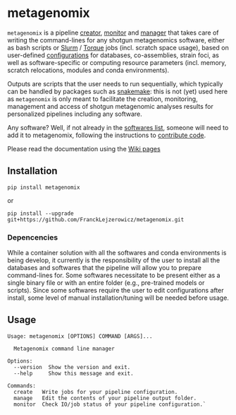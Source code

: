 # metagenomix

`metagenomix` is a pipeline
[creator](https://github.com/FranckLejzerowicz/metagenomix/blob/main/metagenomix/doc/creating.md),
[monitor](https://github.com/FranckLejzerowicz/metagenomix/blob/main/metagenomix/doc/monitoring.md)
and 
[manager](https://github.com/FranckLejzerowicz/metagenomix/blob/main/metagenomix/doc/managing.md)
that takes care of writing the command-lines for any shotgun metagenomics 
software, either as bash scripts or
[Slurm](https://slurm.schedmd.com/documentation.html)
/
[Torque](http://docs.adaptivecomputing.com/torque/4-0-2/help.htm)
jobs (incl. scratch space usage), based on user-defined
[configurations](https://github.com/FranckLejzerowicz/metagenomix/wiki/Configurations)
for databases, co-assemblies, strain foci, as well as software-specific or 
computing resource parameters (incl. memory, scratch relocations, modules 
and conda environments). 

Outputs are scripts that the user needs to run sequentially, which typically 
can be handled by packages such as
[snakemake](https://snakemake.readthedocs.io/en/stable/): this is not (yet) 
used here as `metagenomix` is only meant to facilitate the creation, 
monitoring, management and access of shotgun metagenomic analyses results for 
personalized pipelines including any software.

Any software? Well, if not already in the
[softwares list](https://github.com/FranckLejzerowicz/metagenomix/wiki/Softwares),
someone will need to add it to metagenomix, following the instructions to 
[contribute code](https://github.com/FranckLejzerowicz/metagenomix/wiki/Contributing).

Please read the documentation using the [Wiki pages](https://github.com/FranckLejzerowicz/metagenomix/wiki)

## Installation

```
pip install metagenomix
```

or

```
pip install --upgrade git+https://github.com/FranckLejzerowicz/metagenomix.git
```

### Depencencies

While a container solution with all the softwares and conda environments is 
being develop, it currently is the responsibility of the user to install all 
the databases and softwares that the pipeline will allow you to prepare 
command-lines for. Some softwares necessitate to be present either as a 
single binary file or with an entire folder (e.g., pre-trained models or 
scripts). Since some softwares require the user to edit configurations 
after install, some level of manual installation/tuning will be needed 
before usage.

## Usage

```
Usage: metagenomix [OPTIONS] COMMAND [ARGS]...

  Metagenomix command line manager

Options:
  --version  Show the version and exit.
  --help     Show this message and exit.

Commands:
  create   Write jobs for your pipeline configuration.
  manage   Edit the contents of your pipeline output folder.
  monitor  Check IO/job status of your pipeline configuration.`
```
